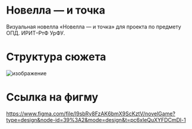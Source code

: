 # Новелла — и точка
 Визуальная новелла «Новелла — и точка» для проекта по предмету ОПД. ИРИТ–РтФ УрФУ.
# Структура сюжета
![изображение](https://github.com/MainEditor/NovelGame/assets/98752769/224e9d2e-20b3-48f0-88d3-a34c5ed60ba1)
# Ссылка на фигму
https://www.figma.com/file/l9sbRy8FzAK6bmX9ScKztV/novelGame?type=design&node-id=39%3A2&mode=design&t=pc6xIeQuXYFDCmDl-1
